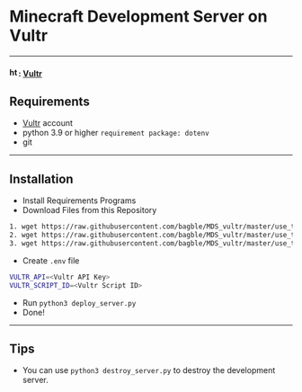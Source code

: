 # Minecraft Development Server on Vultr

---
#### <img src="https://www.vultr.com/media/icon_onwhite.svg" width="16" height="16" alt="https://www.vultr.com/?ref=9163513-8H"/>: [Vultr](https://www.vultr.com/?ref=9163513-8H)


## Requirements
* [Vultr](https://www.vultr.com/?ref=9163513-8H) account
* python 3.9 or higher `requirement package: dotenv`
* git
---
## Installation
* Install Requirements Programs
* Download Files from this Repository
```bash
1. wget https://raw.githubusercontent.com/bagble/MDS_vultr/master/use_this/deploy_server.py
2. wget https://raw.githubusercontent.com/bagble/MDS_vultr/master/use_this/destroy_server.py
3. wget https://raw.githubusercontent.com/bagble/MDS_vultr/master/use_this/check_setup_script_id.py
```
* Create `.env` file
```bash
VULTR_API=<Vultr API Key>
VULTR_SCRIPT_ID=<Vultr Script ID>
```
* Run `python3 deploy_server.py`
* Done!
---
## Tips
* You can use `python3 destroy_server.py` to destroy the development server.

